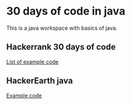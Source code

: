 # 30 days of code in java

This is a java workspace with basics of java.

## Hackerrank 30 days of code
[List of example code](https://github.com/sakthi18/java30days/tree/master/javaworkspace/com/hackerrank/java/code30/days)

## HackerEarth java
[Example code](https://github.com/sakthi18/java30days/tree/master/javaworkspace/com/hackerearth/java/basic)

